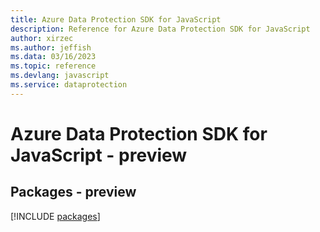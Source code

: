 ```yaml
---
title: Azure Data Protection SDK for JavaScript
description: Reference for Azure Data Protection SDK for JavaScript
author: xirzec
ms.author: jeffish
ms.data: 03/16/2023
ms.topic: reference
ms.devlang: javascript
ms.service: dataprotection
---
```

# Azure Data Protection SDK for JavaScript - preview
## Packages - preview
[!INCLUDE [packages](data-protection-index.md)]